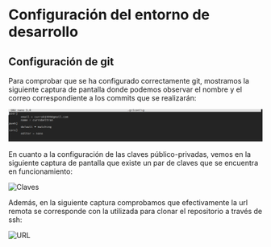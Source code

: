 # Configuración del entorno de desarrollo

## Configuración de git

Para comprobar que se ha configurado correctamente git, mostramos la siguiente captura de pantalla donde podemos observar el nombre y el correo correspondiente a los commits que se realizarán:

![Nombre y correo](./img/nombre-y-correo.png)

En cuanto a la configuración de las claves público-privadas, vemos en la siguiente captura de pantalla que existe un par de claves que se encuentra en funcionamiento:

![Claves](.img/clave.png)

Además, en la siguiente captura comprobamos que efectivamente la url remota se corresponde con la utilizada para clonar el repositorio a través de ssh:

![URL](.img/direccion-repo.png)